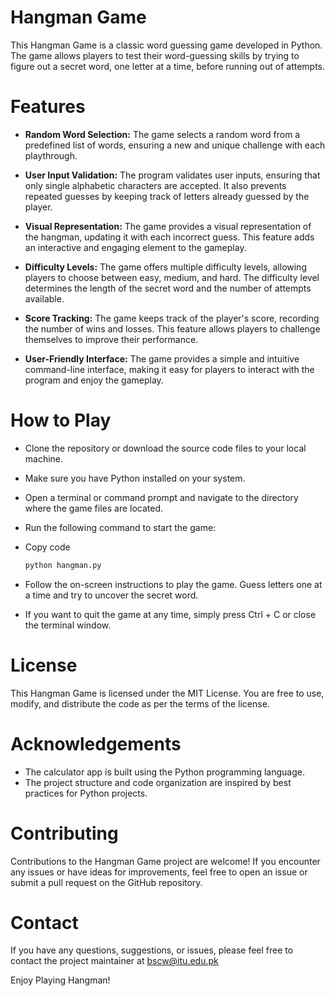 # Hangman Game
This Hangman Game is a classic word guessing game developed in Python. The game allows players to test their word-guessing skills by trying to figure out a secret word, one letter at a time, before running out of attempts.

# Features
- **Random Word Selection:** The game selects a random word from a predefined list of words, ensuring a new and unique challenge with each playthrough.

- **User Input Validation:** The program validates user inputs, ensuring that only single alphabetic characters are accepted. It also prevents repeated guesses by keeping track of letters already guessed by the player.

- **Visual Representation:** The game provides a visual representation of the hangman, updating it with each incorrect guess. This feature adds an interactive and engaging element to the gameplay.

- **Difficulty Levels:** The game offers multiple difficulty levels, allowing players to choose between easy, medium, and hard. The difficulty level determines the length of the secret word and the number of attempts available.

- **Score Tracking:** The game keeps track of the player's score, recording the number of wins and losses. This feature allows players to challenge themselves to improve their performance.

- **User-Friendly Interface:** The game provides a simple and intuitive command-line interface, making it easy for players to interact with the program and enjoy the gameplay.

# How to Play
- Clone the repository or download the source code files to your local machine.

- Make sure you have Python installed on your system.

- Open a terminal or command prompt and navigate to the directory where the game files are located.

- Run the following command to start the game:

- Copy code
  ```python
  python hangman.py
  ```
- Follow the on-screen instructions to play the game. Guess letters one at a time and try to uncover the secret word.

- If you want to quit the game at any time, simply press Ctrl + C or close the terminal window.

# License
This Hangman Game is licensed under the MIT License. You are free to use, modify, and distribute the code as per the terms of the license.

# Acknowledgements
- The calculator app is built using the Python programming language.
- The project structure and code organization are inspired by best practices for Python projects. 

# Contributing
Contributions to the Hangman Game project are welcome! If you encounter any issues or have ideas for improvements, feel free to open an issue or submit a pull request on the GitHub repository.

# Contact
If you have any questions, suggestions, or issues, please feel free to contact the project maintainer at bscw@itu.edu.pk

Enjoy Playing Hangman!
